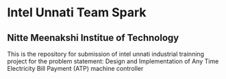 # Intel Unnati Team Spark
## Nitte Meenakshi Institue of Technology
This is the repository for submission of intel unnati industrial trainning project for the problem statement: Design and Implementation of Any Time Electricity Bill Payment (ATP) machine controller
